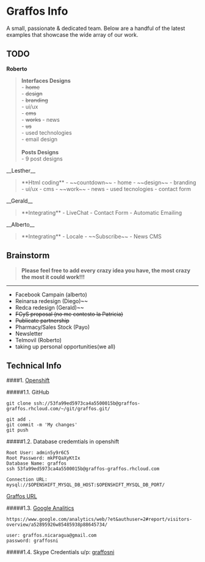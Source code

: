 Graffos Info
=============

A small, passionate & dedicated team. Below are a handful of the latest examples that showcase the wide array of our work.

TODO
----

   __Roberto__  
    <blockquote> **Interfaces Designs**  
         - ~~home~~  
         - ~~design~~  
         - ~~branding~~  
         - ui/ux  
         - ~~cms~~  
         - ~~works~~
         - news  
         - ~~us~~  
         - used technologies  
         - email design  
         <br/>
      **Posts Designs**    
         - 9 post designs  
   </blockquote>
   __Lesther__  
      <blockquote> **Html coding**  
         - ~~countdown~~  
         - home  
         - ~~design~~  
         - branding  
         - ui/ux  
         - cms  
         - ~~work~~  
         - news  
         - used tecnologies  
         - contact form  
      </blockquote>
   __Gerald__  
      <blockquote> **Integrating**  
         - LiveChat  
         - Contact Form  
         - Automatic Emailing  
      </blockquote>
   __Alberto__ 
      <blockquote> **Integrating**  
         -  Locale  
         - ~~Subscribe~~  
         -  News CMS  
      </blockquote>
      
Brainstorm  
----------

<blockquote><strong>Please feel free to add every crazy idea you have, the most crazy the most it could work!!!</strong></blockquote>  

----------

- Facebook Campain (alberto)  
- Reinarsa redesign (Diego)~~  
- Redca redesign (Gerald)~~  
- ~~FCyS proposal (no me contesto la Patricia)~~  
- ~~Publicate partnership~~  
- Pharmacy/Sales Stock (Payo) 
- Newsletter  
- Telmovil (Roberto)  
- taking up personal opportunities(we all)  

Technical Info
--------------
####1. [Openshift](www.openshift.com)  
  
#####1.1. GitHub  
```
git clone ssh://53fa99ed5973ca4a5500015b@graffos-graffos.rhcloud.com/~/git/graffos.git/  

git add .  
git commit -m 'My changes'  
git push  
```  
  
#####1.2. Database credemtials in openshift  
```  
Root User: admin5y9r6C5  
Root Password: mkPFQaXyKtIx  
Database Name: graffos  
ssh 53fa99ed5973ca4a5500015b@graffos-graffos.rhcloud.com  

Connection URL: mysql://$OPENSHIFT_MYSQL_DB_HOST:$OPENSHIFT_MYSQL_DB_PORT/  

```
[Graffos URL](http://graffos-graffos.rhcloud.com/Graffos/)


#####1.3. [Google Analitics](https://www.google.com/analytics/web/?et&authuser=2#report/visitors-overview/a52895926w85485938p88645734/)
```
https://www.google.com/analytics/web/?et&authuser=2#report/visitors-overview/a52895926w85485938p88645734/

user: graffos.nicaragua@gmail.com
password: graffosni
```

#####1.4. Skype Credentials u/p: [graffosni](admin2014)

